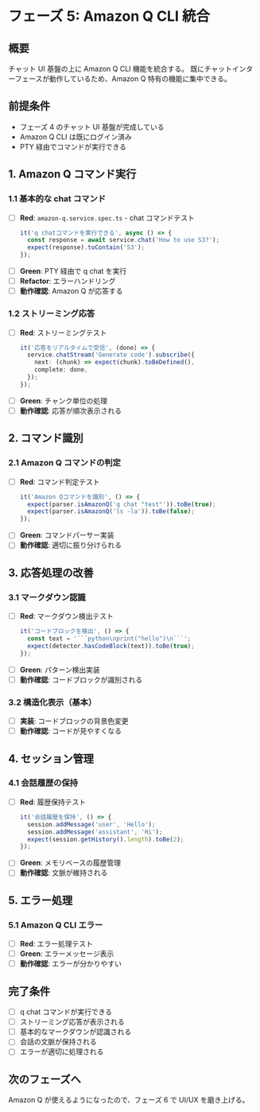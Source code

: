 # フェーズ 5: Amazon Q CLI 統合

## 概要

チャット UI 基盤の上に Amazon Q CLI 機能を統合する。
既にチャットインターフェースが動作しているため、Amazon Q 特有の機能に集中できる。

## 前提条件

- フェーズ 4 のチャット UI 基盤が完成している
- Amazon Q CLI は既にログイン済み
- PTY 経由でコマンドが実行できる

## 1. Amazon Q コマンド実行

### 1.1 基本的な chat コマンド

- [ ] **Red**: `amazon-q.service.spec.ts` - chat コマンドテスト
  ```typescript
  it('q chatコマンドを実行できる', async () => {
    const response = await service.chat('How to use S3?');
    expect(response).toContain('S3');
  });
  ```
- [ ] **Green**: PTY 経由で q chat を実行
- [ ] **Refactor**: エラーハンドリング
- [ ] **動作確認**: Amazon Q が応答する

### 1.2 ストリーミング応答

- [ ] **Red**: ストリーミングテスト
  ```typescript
  it('応答をリアルタイムで受信', (done) => {
    service.chatStream('Generate code').subscribe({
      next: (chunk) => expect(chunk).toBeDefined(),
      complete: done,
    });
  });
  ```
- [ ] **Green**: チャンク単位の処理
- [ ] **動作確認**: 応答が順次表示される

## 2. コマンド識別

### 2.1 Amazon Q コマンドの判定

- [ ] **Red**: コマンド判定テスト
  ```typescript
  it('Amazon Qコマンドを識別', () => {
    expect(parser.isAmazonQ('q chat "test"')).toBe(true);
    expect(parser.isAmazonQ('ls -la')).toBe(false);
  });
  ```
- [ ] **Green**: コマンドパーサー実装
- [ ] **動作確認**: 適切に振り分けられる

## 3. 応答処理の改善

### 3.1 マークダウン認識

- [ ] **Red**: マークダウン検出テスト
  ````typescript
  it('コードブロックを検出', () => {
    const text = '```python\nprint("hello")\n```';
    expect(detector.hasCodeBlock(text)).toBe(true);
  });
  ````
- [ ] **Green**: パターン検出実装
- [ ] **動作確認**: コードブロックが識別される

### 3.2 構造化表示（基本）

- [ ] **実装**: コードブロックの背景色変更
- [ ] **動作確認**: コードが見やすくなる

## 4. セッション管理

### 4.1 会話履歴の保持

- [ ] **Red**: 履歴保持テスト
  ```typescript
  it('会話履歴を保持', () => {
    session.addMessage('user', 'Hello');
    session.addMessage('assistant', 'Hi');
    expect(session.getHistory().length).toBe(2);
  });
  ```
- [ ] **Green**: メモリベースの履歴管理
- [ ] **動作確認**: 文脈が維持される

## 5. エラー処理

### 5.1 Amazon Q CLI エラー

- [ ] **Red**: エラー処理テスト
- [ ] **Green**: エラーメッセージ表示
- [ ] **動作確認**: エラーが分かりやすい

## 完了条件

- [ ] q chat コマンドが実行できる
- [ ] ストリーミング応答が表示される
- [ ] 基本的なマークダウンが認識される
- [ ] 会話の文脈が保持される
- [ ] エラーが適切に処理される

## 次のフェーズへ

Amazon Q が使えるようになったので、フェーズ 6 で UI/UX を磨き上げる。
